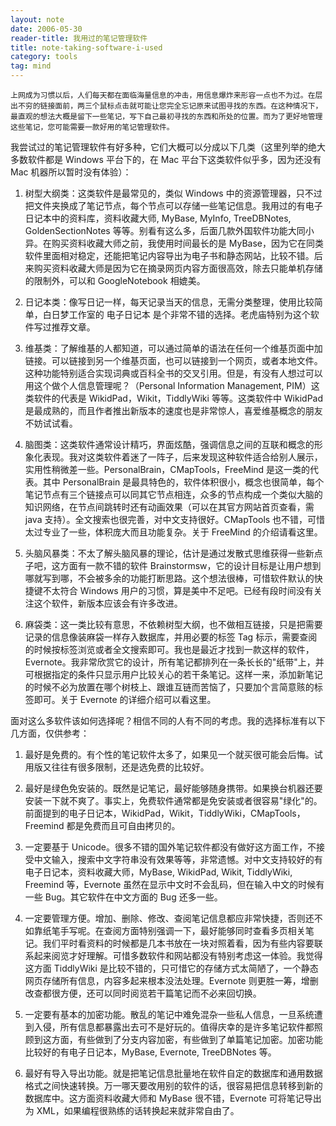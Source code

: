 ```yaml
---
layout: note
date: 2006-05-30
reader-title: 我用过的笔记管理软件
title: note-taking-software-i-used
category: tools
tag: mind
---
```


    上网成为习惯以后，人们每天都在面临海量信息的冲击，用信息爆炸来形容一点也不为过。在层出不穷的链接面前，两三个鼠标点击就可能让您完全忘记原来试图寻找的东西。在这种情况下，最直观的想法大概是留下一些笔记，写下自己最初寻找的东西和所处的位置。而为了更好地管理这些笔记，您可能需要一款好用的笔记管理软件。

我尝试过的笔记管理软件有好多种，它们大概可以分成以下几类（这里列举的绝大多数软件都是 Windows 平台下的，在 Mac 平台下这类软件似乎多，因为还没有 Mac 机器所以暂时没有体验）：

1. 树型大纲类：这类软件是最常见的，类似 Windows 中的资源管理器，只不过把文件夹换成了笔记节点，每个节点可以存储一些笔记信息。我用过的有电子日记本中的资料库，资料收藏大师, MyBase, MyInfo, TreeDBNotes, GoldenSectionNotes 等等。别看有这么多，后面几款外国软件功能大同小异。在购买资料收藏大师之前，我使用时间最长的是 MyBase，因为它在同类软件里面相对稳定，还能把笔记内容导出为电子书和静态网站，比较不错。后来购买资料收藏大师是因为它在摘录网页内容方面很高效，除去只能单机存储的限制外，可以和 GoogleNotebook 相媲美。

2. 日记本类：像写日记一样，每天记录当天的信息，无需分类整理，使用比较简单，白日梦工作室的 电子日记本 是个非常不错的选择。老虎庙特别为这个软件写过推荐文章。

3. 维基类：了解维基的人都知道，可以通过简单的语法在任何一个维基页面中加链接。可以链接到另一个维基页面，也可以链接到一个网页，或者本地文件。这种功能特别适合实现词典或百科全书的交叉引用。但是，有没有人想过可以用这个做个人信息管理呢？（Personal Information Management, PIM）这类软件的代表是 WikidPad，Wikit，TiddlyWiki 等等。这类软件中 WikidPad 是最成熟的，而且作者推出新版本的速度也是非常惊人，喜爱维基概念的朋友不妨试试看。

4. 脑图类：这类软件通常设计精巧，界面炫酷，强调信息之间的互联和概念的形象化表现。我对这类软件着迷了一阵子，后来发现这种软件适合给别人展示，实用性稍微差一些。PersonalBrain，CMapTools，FreeMind 是这一类的代表。其中 PersonalBrain 是最具特色的，软件体积很小，概念也很简单，每个笔记节点有三个链接点可以同其它节点相连，众多的节点构成一个类似大脑的知识网络，在节点间跳转时还有动画效果（可以在其官方网站首页查看，需 java 支持）。全文搜索也很完善，对中文支持很好。CMapTools 也不错，可惜太过专业了一些，体积庞大而且功能复杂。关于 FreeMind 的介绍请看这里。

5. 头脑风暴类：不太了解头脑风暴的理论，估计是通过发散式思维获得一些新点子吧，这方面有一款不错的软件 Brainstormsw，它的设计目标是让用户想到哪就写到哪，不会被多余的功能打断思路。这个想法很棒，可惜软件默认的快捷键不太符合 Windows 用户的习惯，算是美中不足吧。已经有段时间没有关注这个软件，新版本应该会有许多改进。

6. 麻袋类：这一类比较有意思，不依赖树型大纲，也不做相互链接，只是把需要记录的信息像装麻袋一样存入数据库，并用必要的标签 Tag 标示，需要查阅的时候按标签浏览或者全文搜索即可。我也是最近才找到一款这样的软件，Evernote。我非常欣赏它的设计，所有笔记都排列在一条长长的"纸带"上，并可根据指定的条件只显示用户比较关心的若干条笔记。这样一来，添加新笔记的时候不必为放置在哪个树枝上、跟谁互链而苦恼了，只要加个言简意赅的标签即可。关于 Evernote 的详细介绍可以看这里。


面对这么多软件该如何选择呢？相信不同的人有不同的考虑。我的选择标准有以下几方面，仅供参考：

1. 最好是免费的。有个性的笔记软件太多了，如果见一个就买很可能会后悔。试用版又往往有很多限制，还是选免费的比较好。

2. 最好是绿色免安装的。既然是记笔记，最好能够随身携带。如果换台机器还要安装一下就不爽了。事实上，免费软件通常都是免安装或者很容易"绿化"的。前面提到的电子日记本，WikidPad，Wikit，TiddlyWiki，CMapTools，Freemind 都是免费而且可自由拷贝的。

3. 一定要基于 Unicode。很多不错的国外笔记软件都没有做好这方面工作，不接受中文输入，搜索中文字符串没有效果等等，非常遗憾。对中文支持较好的有电子日记本，资料收藏大师，MyBase, WikidPad, Wikit, TiddlyWiki, Freemind 等，Evernote 虽然在显示中文时不会乱码，但在输入中文的时候有一些 Bug。其它软件在中文方面的 Bug 还多一些。

4. 一定要管理方便。增加、删除、修改、查阅笔记信息都应非常快捷，否则还不如靠纸笔手写呢。在查阅方面特别强调一下，最好能够同时查看多页相关笔记。我们平时看资料的时候都是几本书放在一块对照着看，因为有些内容要联系起来阅览才好理解。可惜多数软件和网站都没有特别考虑这一体验。我觉得这方面 TiddlyWiki 是比较不错的，只可惜它的存储方式太简陋了，一个静态网页存储所有信息，内容多起来根本没法处理。Evernote 则更胜一筹，增删改查都很方便，还可以同时阅览若干篇笔记而不必来回切换。

5. 一定要有基本的加密功能。散乱的笔记中难免混杂一些私人信息，一旦系统遭到入侵，所有信息都暴露出去可不是好玩的。值得庆幸的是许多笔记软件都照顾到这方面，有些做到了分支内容加密，有些做到了单篇笔记加密。加密功能比较好的有电子日记本，MyBase, Evernote, TreeDBNotes 等。

6. 最好有导入导出功能。就是把笔记信息批量地在软件自定的数据库和通用数据格式之间快速转换。万一哪天要改用别的软件的话，很容易把信息转移到新的数据库中。这方面资料收藏大师和 MyBase 很不错，Evernote 可将笔记导出为 XML，如果编程很熟练的话转换起来就非常自由了。

